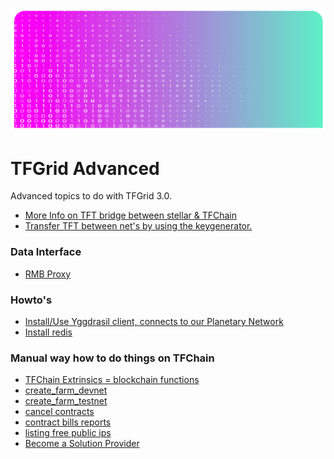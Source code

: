 ![](img/advanced_.png)

# TFGrid Advanced

Advanced topics to do with TFGrid 3.0.

- [More Info on TFT bridge between stellar & TFChain](grid3_stellar_tfchain_bridge)
- [Transfer TFT between net's by using the keygenerator.](token_transfer_keygenerator)

### Data Interface

<!-- - [Query Interface TFChain = graphql](@graphql)
  - [GraphQL support, a query language](explorer_graphql_intro) -->
- [RMB Proxy](@grid_proxy)

### Howto's

- [Install/Use Yggdrasil client, connects to our Planetary Network](yggdrasil_client)
- [Install redis](grid3_redis)

### Manual way how to do things on TFChain

- [TFChain Extrinsics = blockchain functions](tfchain_extrinsics)
- [create_farm_devnet](create_farm_devnet)
- [create_farm_testnet](create_farm_testnet)
- [cancel contracts](cancel_contracts)
- [contract bills reports](contract_bill_report)
- [listing free public ips](list_public_ips)
- [Become a Solution Provider](tfchain_solution_provider)